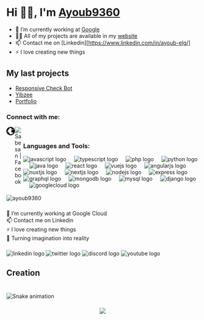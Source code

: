 # Hi 👋🏻, I'm [Ayoub9360][website]

- 🔭 I’m currently working at [Google](https://cloud.google.com/?hl=fr)
- 👨‍💻 All of my projects are available in my [website][website]
- 📫 Contact me on [Linkedin][https://www.linkedin.com/in/ayoub-elg/]
- ⚡  I love creating new things

## My last projects
- [Responsive Check Bot](https://github.com/ayoub9360/responsive-bot-check)
- [Yibzee][yibzee]
- [Portfolio][website]

### Connect with me:

[<img align="left" alt="Sabesan" width="22px" src="https://raw.githubusercontent.com/iconic/open-iconic/master/svg/globe.svg" />][website]
[<img align="left" alt="Sabesan | Facebook" width="22px" src="https://cdn.jsdelivr.net/npm/simple-icons@v3/icons/linkedin.svg" />][linkedin]

<br />

### Languages and Tools:
<div align="left">
  <img src="https://skillicons.dev/icons?i=js" height="40" alt="javascript logo"  />
  <img width="12" />
  <img src="https://skillicons.dev/icons?i=ts" height="40" alt="typescript logo"  />
  <img width="12" />
  <img src="https://skillicons.dev/icons?i=php" height="40" alt="php logo"  />
  <img width="12" />
  <img src="https://skillicons.dev/icons?i=py" height="40" alt="python logo"  />
  <img width="12" />
  <img src="https://skillicons.dev/icons?i=java" height="40" alt="java logo"  />
  <img width="12" />
  <img src="https://skillicons.dev/icons?i=react" height="40" alt="react logo"  />
  <img width="12" />
  <img src="https://skillicons.dev/icons?i=vue" height="40" alt="vuejs logo"  />
  <img width="12" />
  <img src="https://skillicons.dev/icons?i=angular" height="40" alt="angularjs logo"  />
  <img width="12" />
  <img src="https://skillicons.dev/icons?i=nuxtjs" height="40" alt="nuxtjs logo"  />
  <img width="12" />
  <img src="https://skillicons.dev/icons?i=nextjs" height="40" alt="nextjs logo"  />
  <img width="12" />
  <img src="https://skillicons.dev/icons?i=nodejs" height="40" alt="nodejs logo"  />
  <img width="12" />
  <img src="https://skillicons.dev/icons?i=express" height="40" alt="express logo"  />
  <img width="12" />
  <img src="https://skillicons.dev/icons?i=graphql" height="40" alt="graphql logo"  />
  <img width="12" />
  <img src="https://skillicons.dev/icons?i=mongodb" height="40" alt="mongodb logo"  />
  <img width="12" />
  <img src="https://skillicons.dev/icons?i=mysql" height="40" alt="mysql logo"  />
  <img width="12" />
  <img src="https://skillicons.dev/icons?i=django" height="40" alt="django logo"  />
  <img width="12" />
  <img src="https://skillicons.dev/icons?i=gcp" height="40" alt="googlecloud logo"  />
</div>

<br />

<div>
  <img src="https://github-readme-stats.vercel.app/api/top-langs?username=ayoub9360&show_icons=true&locale=en&layout=compact" alt="ayoub9360" />
</div>

[website]: https://elguendouz-ayoub.com/
[yibzee]: https://yibzee.com/
[cv]: https://elguendouz-ayoub.com/assets/El_Guendouz_Ayoub_CV.pdf
[linkedin]: https://www.linkedin.com/in/ayoub-elg/
















###

<p align="left">🔭 I’m currently working at Google Cloud<br>📫 Contact me on Linkedin<br>⚡  I love creating new things <br>🚀  Turning imagination into reality</p>

###

<div align="left">
  <img src="https://raw.githubusercontent.com/maurodesouza/profile-readme-generator/master/src/assets/icons/social/linkedin/default.svg" width="52" height="40" alt="linkedin logo"  />
  <img src="https://raw.githubusercontent.com/maurodesouza/profile-readme-generator/master/src/assets/icons/social/twitter/default.svg" width="52" height="40" alt="twitter logo"  />
  <img src="https://raw.githubusercontent.com/maurodesouza/profile-readme-generator/master/src/assets/icons/social/discord/default.svg" width="52" height="40" alt="discord logo"  />
  <img src="https://raw.githubusercontent.com/maurodesouza/profile-readme-generator/master/src/assets/icons/social/youtube/default.svg" width="52" height="40" alt="youtube logo"  />
</div>

###



###

<h2 align="left">Creation</h2>

###

<br clear="both">

<img src="https://raw.githubusercontent.com/ayoub9360/ayoub9360/output/snake.svg" alt="Snake animation" />

###

<div align="center">
  <img src="https://visitor-badge.laobi.icu/badge?page_id=ayoub9360.ayoub9360&left_color=aliceblue&right_color=azure"  />
</div>

###
